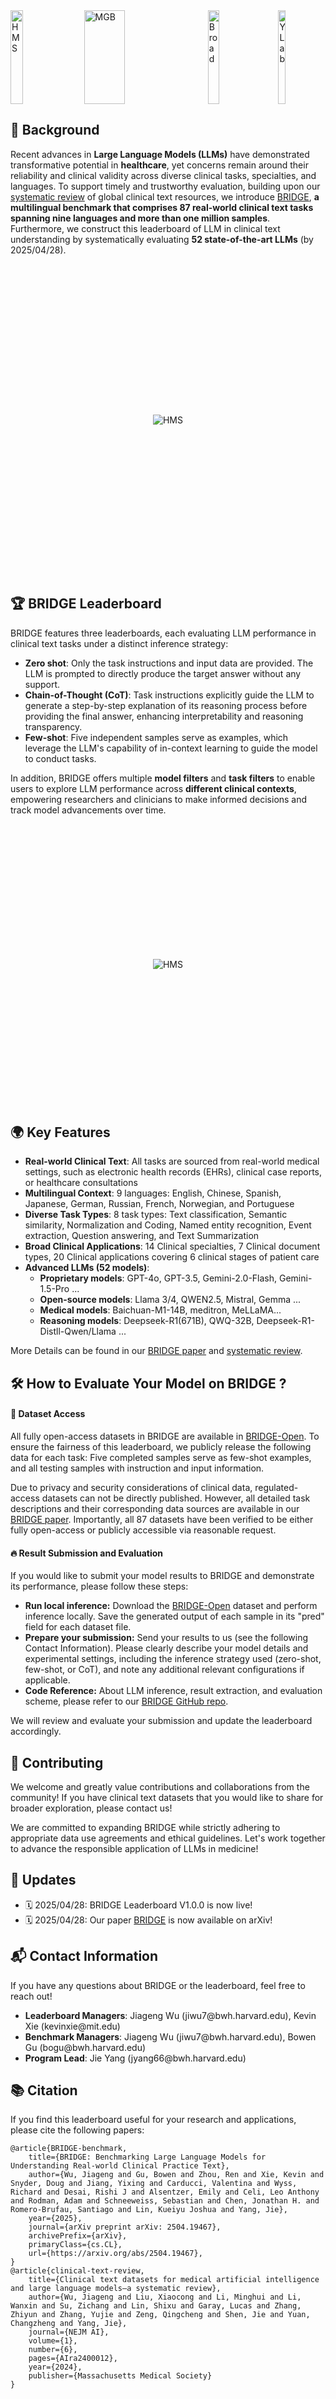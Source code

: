 <div style="display: flex; align-items: center; justify-content: space-between; width: 100%; height: 150px;">
  <img
    src="https://cdn-uploads.huggingface.co/production/uploads/67a040fb6934f9aa1c866f99/1bNk6xHD90mlVaUOJ3kT6.png"
    alt="HMS"
    style="width: 20%; height: 100%; object-fit: contain;"
  />
  <img
    src="https://cdn-uploads.huggingface.co/production/uploads/67a040fb6934f9aa1c866f99/ZVx7ahuV1mVuIeygYwirc.png"
    alt="MGB"
    style="width: 36%; height: 100%; object-fit: contain;"
  />
  <img
    src="https://cdn-uploads.huggingface.co/production/uploads/67a040fb6934f9aa1c866f99/TkKKjmq98Wv_p5shxJTMY.png"
    alt="Broad"
    style="width: 19%; height: 100%; object-fit: contain;"
  />
  <img
    src="https://cdn-uploads.huggingface.co/production/uploads/67a040fb6934f9aa1c866f99/UcM8kmTaVkAM1qf3v09K8.png"
    alt="YLab"
    style="width: 15%; height: 100%; object-fit: contain;"
  />
  
</div>

<h2>📜 Background</h2>
<p>Recent advances in <strong>Large Language Models (LLMs)</strong> have demonstrated transformative potential in <strong>healthcare</strong>,  yet concerns remain around their reliability and clinical validity across diverse clinical tasks, specialties, and languages. To support timely and trustworthy evaluation, building upon our <a href="https://ai.nejm.org/doi/full/10.1056/AIra2400012">systematic review</a> of global clinical text resources, we introduce <a href="https://arxiv.org/abs/2504.19467">BRIDGE</a>, <strong>a multilingual benchmark that comprises 87 real-world clinical text tasks spanning nine languages and more than one million samples</strong>. Furthermore, we construct this leaderboard of LLM in clinical text understanding by systematically evaluating <strong>52 state-of-the-art LLMs</strong> (by 2025/04/28).</p>


<div style="display: flex; align-items: center; justify-content: center; width: 100%; height: 500px;">
  <img
    src="https://cdn-uploads.huggingface.co/production/uploads/67a040fb6934f9aa1c866f99/j5tJ9xh3t6U1JlqGbKbrj.png"
    alt="HMS"
    style="max-width: 80%; max-height: 100%; object-fit: contain;"
  />
</div>


<h2>🏆 BRIDGE Leaderboard</h2>
<p>BRIDGE features three leaderboards, each evaluating LLM performance in clinical text tasks under a distinct inference strategy:</p>
<ul>
    <li><strong>Zero shot</strong>: Only the task instructions and input data are  provided. The LLM is prompted to directly produce the target answer without any support.</li>
    <li><strong>Chain-of-Thought (CoT)</strong>: Task instructions explicitly guide the LLM to generate a step-by-step explanation of its reasoning process before providing the final answer, enhancing interpretability and reasoning transparency.</li>
    <li><strong>Few-shot</strong>: Five independent samples serve as examples, which leverage the LLM's capability of in-context learning to guide the model to conduct tasks. </li>
</ul>
<p>In addition, BRIDGE offers multiple <strong>model filters</strong> and <strong>task filters</strong> to enable users to explore LLM performance across <strong>different clinical contexts</strong>, empowering researchers and clinicians to make informed decisions and track model advancements over time.</p>

<div style="display: flex; align-items: center; justify-content: center; width: 100%; height: 450px;">
  <img
    src="https://cdn-uploads.huggingface.co/production/uploads/67a040fb6934f9aa1c866f99/xpyabfXWqacZD-ThQ5guU.jpeg"
    alt="HMS"
    style="max-width: 90%; max-height: 100%; object-fit: contain;"
  />
</div>


<h2>🌍 Key Features</h2>
<ul>
    <li><strong>Real-world Clinical Text</strong>: All tasks are sourced from real-world medical settings, such as electronic health records (EHRs), clinical case reports, or healthcare consultations</li>
    <li><strong>Multilingual Context</strong>: 9 languages: English, Chinese, Spanish, Japanese, German, Russian, French, Norwegian, and Portuguese</li>
    <li><strong>Diverse Task Types</strong>: 8 task types: Text classification, Semantic similarity, Normalization and Coding, Named entity recognition, Event extraction, Question answering, and Text Summarization</li>
    <li><strong>Broad Clinical Applications</strong>: 14 Clinical specialties, 7 Clinical document types, 20 Clinical applications covering 6 clinical stages of patient care</li>
    <li><strong>Advanced LLMs (52 models)</strong>:
    <ul>
        <li><strong>Proprietary models</strong>: GPT-4o, GPT-3.5, Gemini-2.0-Flash, Gemini-1.5-Pro ...</li>
        <li><strong>Open-source models</strong>: Llama 3/4, QWEN2.5, Mistral, Gemma ...</li>
        <li><strong>Medical models</strong>: Baichuan-M1-14B, meditron, MeLLaMA... </li>
        <li><strong>Reasoning models</strong>: Deepseek-R1(671B), QWQ-32B, Deepseek-R1-Distll-Qwen/Llama ...</li>
    </ul>
    </li>
</ul>
More Details can be found in our <a href="https://arxiv.org/abs/2504.19467">BRIDGE paper</a> and <a href="https://ai.nejm.org/doi/full/10.1056/AIra2400012">systematic review</a>.

<h2>🛠️ How to Evaluate Your Model on BRIDGE ?</h2>
<h4>📂 Dataset Access</h4>
<p>All fully open-access datasets in BRIDGE are available in <a href="https://huggingface.co/datasets/YLab-Open/BRIDGE-Open">BRIDGE-Open</a>. To ensure the fairness of this leaderboard, we publicly release the following data for each task:
Five completed samples serve as few-shot examples, and all testing samples with instruction and input information.</p>

<p>Due to privacy and security considerations of clinical data, regulated-access datasets can not be directly published. However, all detailed task descriptions and their corresponding data sources are available in our <a href="https://arxiv.org/abs/2504.19467">BRIDGE paper</a>.
Importantly, all 87 datasets have been verified to be either fully open-access or publicly accessible via reasonable request.</p>

<h4>🔥 Result Submission and Evaluation</h4>
<p>If you would like to submit your model results to BRIDGE and demonstrate its performance, please follow these steps:</p>
<ul> 
    <li><strong>Run local inference:</strong> Download the <a href="https://huggingface.co/datasets/YLab-Open/BRIDGE-Open">BRIDGE-Open</a> dataset and perform inference locally. Save the generated output of each sample in its "pred" field for each dataset file.</li>
    <li><strong>Prepare your submission:</strong> Send your results to us (see the following Contact Information). Please clearly describe your model details and experimental settings, including the inference strategy used (zero-shot, few-shot, or CoT), and note any additional relevant configurations if applicable.</li> 
    <li><strong>Code Reference:</strong> About LLM inference, result extraction, and evaluation scheme, please refer to our <a href="https://github.com/YLab-Open/BRIDGE">BRIDGE GitHub repo</a>.</li> 
</ul>
We will review and evaluate your submission and update the leaderboard accordingly. 


<h2>🤝 Contributing</h2>
<p>We welcome and greatly value contributions and collaborations from the community!
If you have clinical text datasets that you would like to share for broader exploration, please contact us!</p>
<p>We are committed to expanding BRIDGE while strictly adhering to appropriate data use agreements and ethical guidelines. Let's work together to advance the responsible application of LLMs in medicine!</p>


<h2>📢 Updates</h2>
<ul>
    <li>🗓️ 2025/04/28: BRIDGE Leaderboard V1.0.0 is now live!</li>
    <li>🗓️ 2025/04/28: Our paper <a href="https://arxiv.org/abs/2504.19467">BRIDGE</a> is now available on arXiv!</li>
</ul>

<h2>📬 Contact Information</h2>
<p>If you have any questions about BRIDGE or the leaderboard, feel free to reach out!</p>
<ul>
    <li><strong>Leaderboard Managers</strong>: Jiageng Wu (jiwu7@bwh.harvard.edu), Kevin Xie (kevinxie@mit.edu)</li>
    <li><strong>Benchmark Managers</strong>: Jiageng Wu (jiwu7@bwh.harvard.edu), Bowen Gu (bogu@bwh.harvard.edu)</li>
    <li><strong>Program Lead</strong>: Jie Yang (jyang66@bwh.harvard.edu)</li>
</ul>

<h2>📚 Citation</h2>
<p>If you find this leaderboard useful for your research and applications, please cite the following papers:</p>
<pre><code>@article{BRIDGE-benchmark,
    title={BRIDGE: Benchmarking Large Language Models for Understanding Real-world Clinical Practice Text},
    author={Wu, Jiageng and Gu, Bowen and Zhou, Ren and Xie, Kevin and Snyder, Doug and Jiang, Yixing and Carducci, Valentina and Wyss, Richard and Desai, Rishi J and Alsentzer, Emily and Celi, Leo Anthony and Rodman, Adam and Schneeweiss, Sebastian and Chen, Jonathan H. and Romero-Brufau, Santiago and Lin, Kueiyu Joshua and Yang, Jie},
    year={2025},
    journal={arXiv preprint arXiv: 2504.19467},
    archivePrefix={arXiv},
    primaryClass={cs.CL},
    url={https://arxiv.org/abs/2504.19467},
}
@article{clinical-text-review,
    title={Clinical text datasets for medical artificial intelligence and large language models—a systematic review},
    author={Wu, Jiageng and Liu, Xiaocong and Li, Minghui and Li, Wanxin and Su, Zichang and Lin, Shixu and Garay, Lucas and Zhang, Zhiyun and Zhang, Yujie and Zeng, Qingcheng and Shen, Jie and Yuan, Changzheng and Yang, Jie},
    journal={NEJM AI},
    volume={1},
    number={6},
    pages={AIra2400012},
    year={2024},
    publisher={Massachusetts Medical Society}
}
</code></pre>